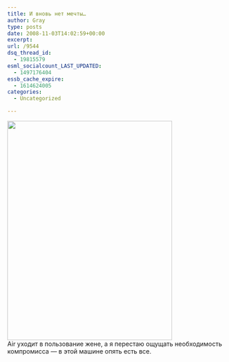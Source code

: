 ```yaml
---
title: И вновь нет мечты…
author: Gray
type: posts
date: 2008-11-03T14:02:59+00:00
excerpt:
url: /9544
dsq_thread_id:
  - 19815579
esml_socialcount_LAST_UPDATED:
  - 1497176404
essb_cache_expire:
  - 1614624005
categories:
  - Uncategorized

---
```








[<img src="https://i0.wp.com/img-fotki.yandex.ru/get/3301/gray7400.52/0_1e4d4_f375c5dd_L.jpg?resize=375%2C500" width="375" height="500" title="" alt="" border="0" data-recalc-dims="1" />][1]  
Air уходит в пользование жене, а я перестаю ощущать необходимость компромисса &#8212; в этой машине опять есть все.

 [1]: http://fotki.yandex.ru/users/gray7400/view/124116/